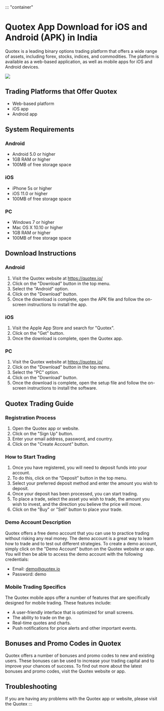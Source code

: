 ::: \"container\"
# Quotex App Download for iOS and Android (APK) in India

Quotex is a leading binary options trading platform that offers a wide
range of assets, including forex, stocks, indices, and commodities. The
platform is available as a web-based application, as well as mobile apps
for iOS and Android devices.

[![](https://static.quotex.io/files/1_en/300_250.jpg)](https://traff.sbs/brokerqxsignupf)

## Trading Platforms that Offer Quotex

-   Web-based platform
-   iOS app
-   Android app

## System Requirements

### Android

-   Android 5.0 or higher
-   1GB RAM or higher
-   100MB of free storage space

### iOS

-   iPhone 5s or higher
-   iOS 11.0 or higher
-   100MB of free storage space

### PC

-   Windows 7 or higher
-   Mac OS X 10.10 or higher
-   1GB RAM or higher
-   100MB of free storage space

## Download Instructions

### Android

1.  Visit the Quotex website at https://quotex.io/
2.  Click on the "Download" button in the top menu.
3.  Select the "Android" option.
4.  Click on the "Download" button.
5.  Once the download is complete, open the APK file and follow the
    on-screen instructions to install the app.

### iOS

1.  Visit the Apple App Store and search for "Quotex".
2.  Click on the "Get" button.
3.  Once the download is complete, open the Quotex app.

### PC

1.  Visit the Quotex website at https://quotex.io/
2.  Click on the "Download" button in the top menu.
3.  Select the "PC" option.
4.  Click on the "Download" button.
5.  Once the download is complete, open the setup file and follow the
    on-screen instructions to install the software.

## Quotex Trading Guide

### Registration Process

1.  Open the Quotex app or website.
2.  Click on the "Sign Up" button.
3.  Enter your email address, password, and country.
4.  Click on the "Create Account" button.

### How to Start Trading

1.  Once you have registered, you will need to deposit funds into your
    account.
2.  To do this, click on the "Deposit" button in the top menu.
3.  Select your preferred deposit method and enter the amount you wish
    to deposit.
4.  Once your deposit has been processed, you can start trading.
5.  To place a trade, select the asset you wish to trade, the amount you
    wish to invest, and the direction you believe the price will move.
6.  Click on the "Buy" or "Sell" button to place your trade.

### Demo Account Description

Quotex offers a free demo account that you can use to practice trading
without risking any real money. The demo account is a great way to learn
how to trade and to test out different strategies. To create a demo
account, simply click on the "Demo Account" button on the Quotex
website or app. You will then be able to access the demo account with
the following credentials:

-   Email: demo@quotex.io
-   Password: demo

### Mobile Trading Specifics

The Quotex mobile apps offer a number of features that are specifically
designed for mobile trading. These features include:

-   A user-friendly interface that is optimized for small screens.
-   The ability to trade on the go.
-   Real-time quotes and charts.
-   Push notifications for price alerts and other important events.

## Bonuses and Promo Codes in Quotex

Quotex offers a number of bonuses and promo codes to new and existing
users. These bonuses can be used to increase your trading capital and to
improve your chances of success. To find out more about the latest
bonuses and promo codes, visit the Quotex website or app.

## Troubleshooting

If you are having any problems with the Quotex app or website, please
visit the Quotex
:::

